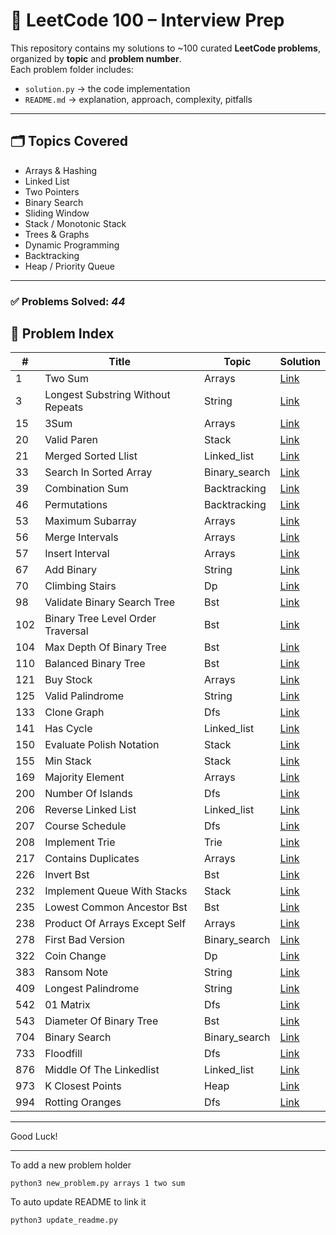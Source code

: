 # 🚀 LeetCode 100 – Interview Prep

This repository contains my solutions to ~100 curated **LeetCode problems**, organized by **topic** and **problem number**.  
Each problem folder includes:
- `solution.py` → the code implementation
- `README.md` → explanation, approach, complexity, pitfalls

---

## 🗂 Topics Covered
- Arrays & Hashing
- Linked List
- Two Pointers
- Binary Search
- Sliding Window
- Stack / Monotonic Stack
- Trees & Graphs
- Dynamic Programming
- Backtracking
- Heap / Priority Queue

---


### ✅ Problems Solved: ***44***

## 📑 Problem Index

| #   | Title | Topic | Solution |
|-----|-------|-------|----------|
| 1 | Two Sum | Arrays | [Link](arrays/001-two-sum) |
| 3 | Longest Substring Without Repeats | String | [Link](string/003-longest-substring-without-repeats) |
| 15 | 3Sum | Arrays | [Link](arrays/015-3sum) |
| 20 | Valid Paren | Stack | [Link](stack/020-valid-paren) |
| 21 | Merged Sorted Llist | Linked_list | [Link](linked_list/021-merged-sorted-llist) |
| 33 | Search In Sorted Array | Binary_search | [Link](binary_search/033-search-in-sorted-array) |
| 39 | Combination Sum | Backtracking | [Link](backtracking/039-combination-sum) |
| 46 | Permutations | Backtracking | [Link](backtracking/046-permutations) |
| 53 | Maximum Subarray | Arrays | [Link](arrays/053-maximum-subarray) |
| 56 | Merge Intervals | Arrays | [Link](arrays/056-merge-intervals) |
| 57 | Insert Interval | Arrays | [Link](arrays/057-insert-interval) |
| 67 | Add Binary | String | [Link](string/067-add-binary) |
| 70 | Climbing Stairs | Dp | [Link](dp/070-climbing-stairs) |
| 98 | Validate Binary Search Tree | Bst | [Link](bst/098-validate-binary-search-tree) |
| 102 | Binary Tree Level Order Traversal | Bst | [Link](bst/102-binary-tree-level-order-traversal) |
| 104 | Max Depth Of Binary Tree | Bst | [Link](bst/104-max-depth-of-binary-tree) |
| 110 | Balanced Binary Tree | Bst | [Link](bst/110-balanced-binary-tree) |
| 121 | Buy Stock | Arrays | [Link](arrays/121-buy-stock) |
| 125 | Valid Palindrome | String | [Link](string/125-valid-palindrome) |
| 133 | Clone Graph | Dfs | [Link](dfs/133-clone-graph) |
| 141 | Has Cycle | Linked_list | [Link](linked_list/141-has-cycle) |
| 150 | Evaluate Polish Notation | Stack | [Link](stack/150-evaluate-polish-notation) |
| 155 | Min Stack | Stack | [Link](stack/155-min-stack) |
| 169 | Majority Element | Arrays | [Link](arrays/169-majority-element) |
| 200 | Number Of Islands | Dfs | [Link](dfs/200-number-of-islands) |
| 206 | Reverse Linked List | Linked_list | [Link](linked_list/206-reverse-linked-list) |
| 207 | Course Schedule | Dfs | [Link](dfs/207-course-schedule) |
| 208 | Implement Trie | Trie | [Link](trie/208-implement-trie) |
| 217 | Contains Duplicates | Arrays | [Link](arrays/217-contains-duplicates) |
| 226 | Invert Bst | Bst | [Link](bst/226-invert-bst) |
| 232 | Implement Queue With Stacks | Stack | [Link](stack/232-implement-queue-with-stacks) |
| 235 | Lowest Common Ancestor Bst | Bst | [Link](bst/235-lowest-common-ancestor-bst) |
| 238 | Product Of Arrays Except Self | Arrays | [Link](arrays/238-product-of-arrays-except-self) |
| 278 | First Bad Version | Binary_search | [Link](binary_search/278-first-bad-version) |
| 322 | Coin Change | Dp | [Link](dp/322-coin-change) |
| 383 | Ransom Note | String | [Link](string/383-ransom-note) |
| 409 | Longest Palindrome | String | [Link](string/409-longest-palindrome) |
| 542 | 01 Matrix | Dfs | [Link](dfs/542-01-matrix) |
| 543 | Diameter Of Binary Tree | Bst | [Link](bst/543-diameter-of-binary-tree) |
| 704 | Binary Search | Binary_search | [Link](binary_search/704-binary-search) |
| 733 | Floodfill | Dfs | [Link](dfs/733-floodfill) |
| 876 | Middle Of The Linkedlist | Linked_list | [Link](linked_list/876-middle-of-the-linkedlist) |
| 973 | K Closest Points | Heap | [Link](heap/973-k-closest-points) |
| 994 | Rotting Oranges | Dfs | [Link](dfs/994-rotting-oranges) |
---

Good Luck!

---

To add a new problem holder

```
python3 new_problem.py arrays 1 two sum
```

To auto update README to link it

```
python3 update_readme.py
```